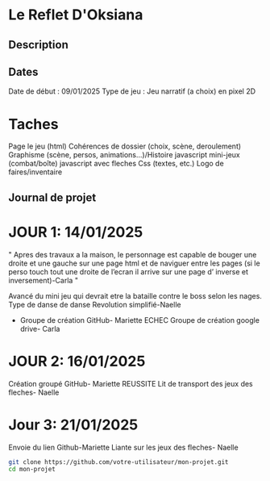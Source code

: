 # Le Reflet D'Oksiana

## Description


## Dates
Date de début : 09/01/2025 Type de jeu : Jeu narratif (a choix) en pixel 2D

# Taches 

Page le jeu (html) Cohérences de dossier (choix, scène, deroulement) Graphisme (scène, persos, animations...)/Histoire javascript mini-jeux (combat/boîte) javascript avec fleches Css (textes, etc.) Logo de faires/inventaire

## Journal de projet

# JOUR 1: 14/01/2025

" Apres des travaux a la maison, le personnage est capable de bouger une droite et une gauche sur une page html et de naviguer entre les pages (si le perso touch tout une droite de l’ecran il arrive sur une page d’ inverse et inversement)-Carla "

Avancé du mini jeu qui devrait etre la bataille contre le boss selon les nages. Type de danse de danse Revolution simplifié-Naelle

 - Groupe de création GitHub- Mariette ECHEC Groupe de création google drive- Carla

# JOUR 2: 16/01/2025

Création groupé GitHub- Mariette REUSSITE Lit de transport des jeux des fleches- Naelle

# Jour 3: 21/01/2025 

Envoie du lien Github-Mariette Liante sur les jeux des fleches- Naelle

```bash
git clone https://github.com/votre-utilisateur/mon-projet.git
cd mon-projet

